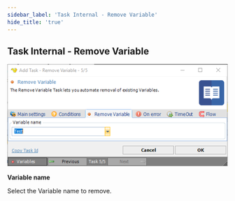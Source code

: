 ```yaml
---
sidebar_label: 'Task Internal - Remove Variable'
hide_title: 'true'
---
```


## Task Internal - Remove Variable

![](../../../../../static/img/taskinternalremovevariable.png)

**Variable name**

Select the Variable name to remove.